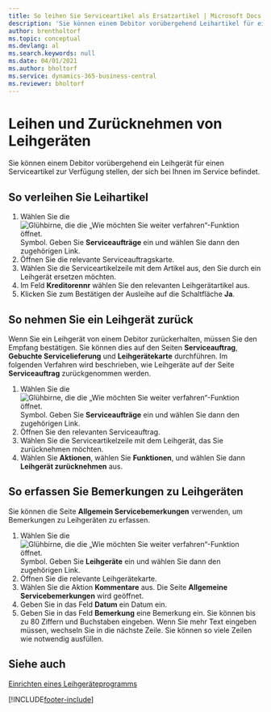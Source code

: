 ```yaml
---
title: So leihen Sie Serviceartikel als Ersatzartikel | Microsoft Docs
description: 'Sie können einem Debitor vorübergehend Leihartikel für einen Serviceartikel zur Verfügung stellen, der sich bei Ihnen im Service befindet.'
author: brentholtorf
ms.topic: conceptual
ms.devlang: al
ms.search.keywords: null
ms.date: 04/01/2021
ms.author: bholtorf
ms.service: dynamics-365-business-central
ms.reviewer: bholtorf
---
```

# <a name="lend-and-receive-loaners"></a>Leihen und Zurücknehmen von Leihgeräten
Sie können einem Debitor vorübergehend ein Leihgerät für einen Serviceartikel zur Verfügung stellen, der sich bei Ihnen im Service befindet.  
  
## <a name="to-lend-a-loaner-item"></a>So verleihen Sie Leihartikel
1. Wählen Sie die ![Glühbirne, die die „Wie möchten Sie weiter verfahren“-Funktion öffnet.](media/ui-search/search_small.png "Was möchten Sie tun?") Symbol. Geben Sie **Serviceaufträge** ein und wählen Sie dann den zugehörigen Link.  
2. Öffnen Sie die relevante Serviceauftragskarte.  
3. Wählen Sie die Serviceartikelzeile mit dem Artikel aus, den Sie durch ein Leihgerät ersetzen möchten.  
4. Im Feld **Kreditorennr** wählen Sie den relevanten Leihgerätartikel aus.  
5. Klicken Sie zum Bestätigen der Ausleihe auf die Schaltfläche **Ja**.  

## <a name="to-receive-a-loaner"></a>So nehmen Sie ein Leihgerät zurück
Wenn Sie ein Leihgerät von einem Debitor zurückerhalten, müssen Sie den Empfang bestätigen. Sie können dies auf den Seiten **Serviceauftrag**, **Gebuchte Servicelieferung** und **Leihgerätekarte** durchführen. Im folgenden Verfahren wird beschrieben, wie Leihgeräte auf der Seite **Serviceauftrag** zurückgenommen werden.  
  
1. Wählen Sie die ![Glühbirne, die die „Wie möchten Sie weiter verfahren“-Funktion öffnet.](media/ui-search/search_small.png "Was möchten Sie tun?") Symbol. Geben Sie **Serviceaufträge** ein und wählen Sie dann den zugehörigen Link.  
2. Öffnen Sie den relevanten Serviceauftrag.  
3. Wählen Sie die Serviceartikelzeile mit dem Leihgerät, das Sie zurücknehmen möchten.  
4. Wählen Sie **Aktionen**, wählen Sie **Funktionen**, und wählen Sie dann **Leihgerät zurücknehmen** aus.  

## <a name="to-register-loaner-comments"></a>So erfassen Sie Bemerkungen zu Leihgeräten
Sie können die Seite **Allgemein Servicebemerkungen** verwenden, um Bemerkungen zu Leihgeräten zu erfassen.  
  
1. Wählen Sie die ![Glühbirne, die die „Wie möchten Sie weiter verfahren“-Funktion öffnet.](media/ui-search/search_small.png "Was möchten Sie tun?") Symbol. Geben Sie **Leihgeräte** ein und wählen Sie dann den zugehörigen Link.  
2. Öffnen Sie die relevante Leihgerätekarte.  
3. Wählen Sie die Aktion **Kommentare** aus. Die Seite **Allgemeine Servicebemerkungen** wird geöffnet.  
4. Geben Sie in das Feld **Datum** ein Datum ein.  
5. Geben Sie in das Feld **Bemerkung** eine Bemerkung ein. Sie können bis zu 80 Ziffern und Buchstaben eingeben. Wenn Sie mehr Text eingeben müssen, wechseln Sie in die nächste Zeile. Sie können so viele Zeilen wie notwendig ausfüllen.  
  
## <a name="see-also"></a>Siehe auch
[Einrichten eines Leihgeräteprogramms](service-how-setup-loaner-program.md)   


[!INCLUDE[footer-include](includes/footer-banner.md)]
